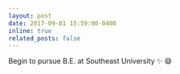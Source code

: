 ```yaml
---
layout: post
date: 2017-09-01 15:59:00-0400
inline: true
related_posts: false
---
```


Begin to pursue B.E. at Southeast University :sparkles: :smile:

